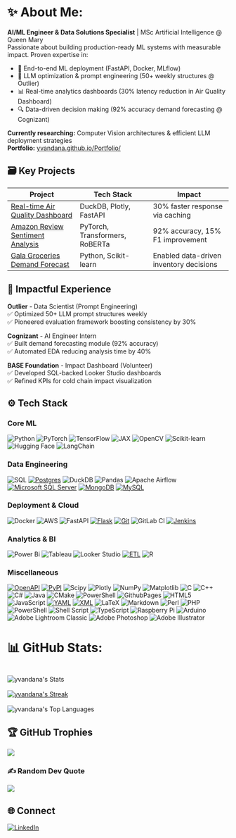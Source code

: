 # ✨ About Me:
**AI/ML Engineer & Data Solutions Specialist** | MSc Artificial Intelligence @ Queen Mary  
Passionate about building production-ready ML systems with measurable impact. Proven expertise in:
- 🚀 End-to-end ML deployment (FastAPI, Docker, MLflow)
- 🤖 LLM optimization & prompt engineering (50+ weekly structures @ Outlier)
- 📊 Real-time analytics dashboards (30% latency reduction in Air Quality Dashboard)
- 🔍 Data-driven decision making (92% accuracy demand forecasting @ Cognizant)

**Currently researching:** Computer Vision architectures & efficient LLM deployment strategies  
**Portfolio:** [yvandana.github.io/Portfolio/](https://yvandana.github.io/Portfolio/)

## 🗃️ Key Projects
| Project | Tech Stack | Impact |
|---------|------------|--------|
| [Real-time Air Quality Dashboard](link) | DuckDB, Plotly, FastAPI | 30% faster response via caching |
| [Amazon Review Sentiment Analysis](link) | PyTorch, Transformers, RoBERTa | 92% accuracy, 15% F1 improvement |
| [Gala Groceries Demand Forecast](link) | Python, Scikit-learn | Enabled data-driven inventory decisions |

## 💼 Impactful Experience
**Outlier** - Data Scientist (Prompt Engineering)  
✅ Optimized 50+ LLM prompt structures weekly  
✅ Pioneered evaluation framework boosting consistency by 30%  

**Cognizant** - AI Engineer Intern  
✅ Built demand forecasting module (92% accuracy)  
✅ Automated EDA reducing analysis time by 40%  

**BASE Foundation** - Impact Dashboard (Volunteer)  
✅ Developed SQL-backed Looker Studio dashboards  
✅ Refined KPIs for cold chain impact visualization  

## ⚙️ Tech Stack 
### Core ML
![Python](https://img.shields.io/badge/python-3670A0?style=flat&logo=python&logoColor=ffdd54) ![PyTorch](https://img.shields.io/badge/PyTorch-%23EE4C2C.svg?style=flat&logo=PyTorch&logoColor=white) ![TensorFlow](https://img.shields.io/badge/TensorFlow-%23FF6F00.svg?style=flat&logo=TensorFlow&logoColor=white) ![JAX](https://img.shields.io/badge/JAX-8A2BE2) ![OpenCV](https://img.shields.io/badge/opencv-%23white.svg?style=flat&logo=opencv&logoColor=white) ![Scikit-learn](https://img.shields.io/badge/scikit--learn-%23F7931E.svg?style=flat&logo=scikit-learn&logoColor=white) ![Hugging Face](https://img.shields.io/badge/Hugging%20Face-%23FFD21E.svg?style=flat&logo=huggingface&logoColor=white) ![LangChain](https://img.shields.io/badge/LangChain-1c3c3c.svg?logo=langchain&logoColor=white)

### Data Engineering
![SQL](https://img.shields.io/badge/SQL-4479A1?style=flat&logo=mysql&logoColor=white) [![Postgres](https://img.shields.io/badge/Postgres-%23316192.svg?logo=postgresql&logoColor=white)](#) ![DuckDB](https://img.shields.io/badge/DuckDB-000000?style=flat&logo=duckdb&logoColor=white) ![Pandas](https://img.shields.io/badge/pandas-%23150458.svg?style=flat&logo=pandas&logoColor=white) ![Apache Airflow](https://img.shields.io/badge/Airflow-017CEE?style=flat&logo=apacheairflow&logoColor=white) [![Microsoft SQL Server](https://custom-icon-badges.demolab.com/badge/Microsoft%20SQL%20Server-CC2927?logo=mssqlserver-white&logoColor=white)](#) [![MongoDB](https://img.shields.io/badge/MongoDB-%234ea94b.svg?logo=mongodb&logoColor=white)](#) [![MySQL](https://img.shields.io/badge/MySQL-4479A1?logo=mysql&logoColor=fff)](#) 

### Deployment & Cloud
![Docker](https://img.shields.io/badge/docker-%230db7ed.svg?style=flat&logo=docker&logoColor=white) ![AWS](https://img.shields.io/badge/AWS-%23FF9900.svg?style=flat&logo=amazon-aws&logoColor=white) ![FastAPI](https://img.shields.io/badge/FastAPI-005571?style=flat&logo=fastapi) [![Flask](https://img.shields.io/badge/Flask-000?logo=flask&logoColor=fff)](#) [![Git](https://img.shields.io/badge/Git-F05032?logo=git&logoColor=fff)](#) ![GitLab CI](https://img.shields.io/badge/gitlab%20CI-%23181717.svg?style=flat&logo=gitlab&logoColor=white) [![Jenkins](https://img.shields.io/badge/Jenkins-D24939?logo=jenkins&logoColor=white)](#)

### Analytics & BI
![Power Bi](https://img.shields.io/badge/power_bi-F2C811?style=flat&logo=powerbi&logoColor=black) ![Tableau](https://img.shields.io/badge/tableau-%23E97627.svg?style=flat&logo=tableau&logoColor=white) ![Looker Studio](https://img.shields.io/badge/Looker%20Studio-4285F4?style=flat&logo=google&logoColor=white) [![ETL](https://custom-icon-badges.demolab.com/badge/ETL-9370DB?logo=etl-logo&logoColor=fff)](#) ![R](https://img.shields.io/badge/r-%23276DC3.svg?style=flat&logo=r&logoColor=white)

### Miscellaneous
[![OpenAPI](https://img.shields.io/badge/OpenAPI-6BA539?logo=openapiinitiative&logoColor=white)](#) [![PyPI](https://img.shields.io/badge/PyPI-3775A9?logo=pypi&logoColor=fff)](#) ![Scipy](https://img.shields.io/badge/SciPy-%230C55A5.svg?style=flat&logo=scipy&logoColor=%white) ![Plotly](https://img.shields.io/badge/Plotly-%233F4F75.svg?style=flat&logo=plotly&logoColor=white) ![NumPy](https://img.shields.io/badge/numpy-%23013243.svg?style=flat&logo=numpy&logoColor=white) ![Matplotlib](https://img.shields.io/badge/Matplotlib-%23ffffff.svg?style=flat&logo=Matplotlib&logoColor=black) ![C](https://img.shields.io/badge/c-%2300599C.svg?style=flat&logo=c&logoColor=white) ![C++](https://img.shields.io/badge/c++-%2300599C.svg?style=flat&logo=c%2B%2B&logoColor=white) ![C#](https://img.shields.io/badge/C%23-239120?style=flat&logo=unity&logoColor=white) ![Java](https://img.shields.io/badge/java-%23ED8B00.svg?style=flat&logo=openjdk&logoColor=white) ![CMake](https://img.shields.io/badge/CMake-%23008FBA.svg?style=flat&logo=cmake&logoColor=white) ![PowerShell](https://img.shields.io/badge/PowerShell-%235391FE.svg?style=flat&logo=powershell&logoColor=white) ![GithubPages](https://img.shields.io/badge/github%20pages-121013?style=flat&logo=github&logoColor=white) ![HTML5](https://img.shields.io/badge/html5-%23E34F26.svg?style=flat&logo=html5&logoColor=white) ![JavaScript](https://img.shields.io/badge/javascript-%23323330.svg?style=flat&logo=javascript&logoColor=%23F7DF1E) [![YAML](https://img.shields.io/badge/YAML-CB171E?logo=yaml&logoColor=fff)](#) [![XML](https://img.shields.io/badge/XML-767C52?logo=xml&logoColor=fff)](#) ![LaTeX](https://img.shields.io/badge/latex-%23008080.svg?style=flat&logo=latex&logoColor=white) ![Markdown](https://img.shields.io/badge/markdown-%23000000.svg?style=flat&logo=markdown&logoColor=white) ![Perl](https://img.shields.io/badge/perl-%2339457E.svg?style=flat&logo=perl&logoColor=white) ![PHP](https://img.shields.io/badge/php-%23777BB4.svg?style=flat&logo=php&logoColor=white) ![PowerShell](https://img.shields.io/badge/PowerShell-%235391FE.svg?style=flat&logo=powershell&logoColor=white) ![Shell Script](https://img.shields.io/badge/shell_script-%23121011.svg?style=flat&logo=gnu-bash&logoColor=white) ![TypeScript](https://img.shields.io/badge/typescript-%23007ACC.svg?style=flat&logo=typescript&logoColor=white) ![Raspberry Pi](https://img.shields.io/badge/-RaspberryPi-C51A4A?style=flat&logo=Raspberry-Pi) ![Arduino](https://img.shields.io/badge/-Arduino-00979D?style=flat&logo=Arduino&logoColor=white) ![Adobe Lightroom Classic](https://img.shields.io/badge/Adobe%20Lightroom%20Classic-31A8FF.svg?style=flat&logo=Adobe%20Lightroom%20Classic&logoColor=white) ![Adobe Photoshop](https://img.shields.io/badge/adobe%20photoshop-%2331A8FF.svg?style=flat&logo=adobe%20photoshop&logoColor=white) ![Adobe Illustrator](https://img.shields.io/badge/adobe%20illustrator-%23FF9A00.svg?style=flat&logo=adobe%20illustrator&logoColor=white)

# 📊 GitHub Stats:

<br>![yvandana's Stats](https://github-readme-stats.vercel.app/api?username=yvandana&theme=dark&show_icons=true&hide_border=false&count_private=true) </br>
<br> [![yvandana's Streak](https://github-readme-streak-stats.herokuapp.com/?user=yvandana&theme=dark&hide_border=false)](#) </br>
<br>![yvandana's Top Languages](https://github-readme-stats.vercel.app/api/top-langs/?username=yvandana&theme=dark&show_icons=true&hide_border=false&layout=compact) </br>

## 🏆 GitHub Trophies
![](https://github-profile-trophy.vercel.app/?username=yvandana&theme=darkhub&no-frame=true&no-bg=false&margin-w=4)

### ✍️ Random Dev Quote
![](https://quotes-github-readme.vercel.app/api?type=horizontal&theme=github_dark)

## 🌐 Connect
[![LinkedIn](https://img.shields.io/badge/LinkedIn-%230077B5.svg?logo=linkedin&logoColor=white)](https://www.linkedin.com/in/yvandana/)
